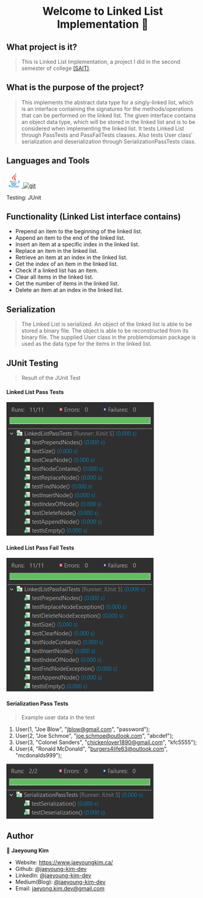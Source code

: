<h1 align="center">Welcome to Linked List Implementation 👋</h1>

## What project is it?

> This is Linked List Implementation, a project I did in the second semester of college <a href="https://www.sait.ca/programs-and-courses/diplomas/information-technology" target='_blank'>(SAIT)</a>.

## What is the purpose of the project?

> This implements the abstract data type for a singly-linked list, which is an interface containing the signatures for the methods/operations that can be performed on the linked list. The given interface contains an object data type, which will be stored in the linked list and is to be considered when implementing the linked list. It tests Linked List through PassTests and PassFailTests claases. Also tests User class' serialization and deserialization through SerializationPassTests class.

## Languages and Tools

<p align="left"> <a href="https://www.java.com" target="_blank"> <img src="https://raw.githubusercontent.com/devicons/devicon/master/icons/java/java-original.svg" alt="java" width="40" height="40"/> </a> <a href="https://git-scm.com/" target="_blank"> <img src="https://www.vectorlogo.zone/logos/git-scm/git-scm-icon.svg" alt="git" width="40" height="40"/> </a> </p>

Testing: JUnit

## Functionality (Linked List interface contains)

- Prepend an item to the beginning of the linked list.
- Append an item to the end of the linked list.
- Insert an item at a specific index in the linked list.
- Replace an item in the linked list.
- Retrieve an item at an index in the linked list.
- Get the index of an item in the linked list.
- Check if a linked list has an item.
- Clear all items in the linked list.
- Get the number of items in the linked list.
- Delete an item at an index in the linked list.

## Serialization

> The Linked List is serialized. An object of the linked list is able to be stored a binary file. The object is able to be reconstructed from its binary file.
> The supplied User class in the problemdomain package is used as the data type for the items in the linked list.

## JUnit Testing

> Result of the JUnit Test

#### Linked List Pass Tests

![LinkedListPassTests](./screenshots/LinkedListPassTests.jpg?raw=true)

#### Linked List Pass Fail Tests

![LinkedListPassFailTests](./screenshots/LinkedListPassFailTests.jpg?raw=true)

#### Serialization Pass Tests

> Example user data in the test

1.  User(1, "Joe Blow", "jblow@gmail.com", "password");
2.  User(2, "Joe Schmoe", "joe.schmoe@outlook.com", "abcdef");
3.  User(3, "Colonel Sanders", "chickenlover1890@gmail.com", "kfc5555");
4.  User(4, "Ronald McDonald", "burgers4life63@outlook.com", "mcdonalds999");

![SerializationPassTests](./screenshots/SerializationPassTests.jpg?raw=true)

## Author

👤 **Jaeyoung Kim**

- Website: https://www.jaeyoungkim.ca/
- Github: [@jaeyoung-kim-dev](https://github.com/jaeyoung-kim-dev)
- LinkedIn: [@jaeyoung-kim-dev](https://www.linkedin.com/in/jaeyoung-kim-dev/)
- Medium(Blog): [@jaeyoung-kim-dev](https://jaeyoung-kim-dev.medium.com/)
- Email: jaeyong.kim.dev@gmail.com
